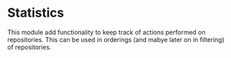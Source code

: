 # Statistics

This module add functionality to keep track of actions performed on repositories. This can be used in orderings (and mabye later on in filtering) of repositories.

